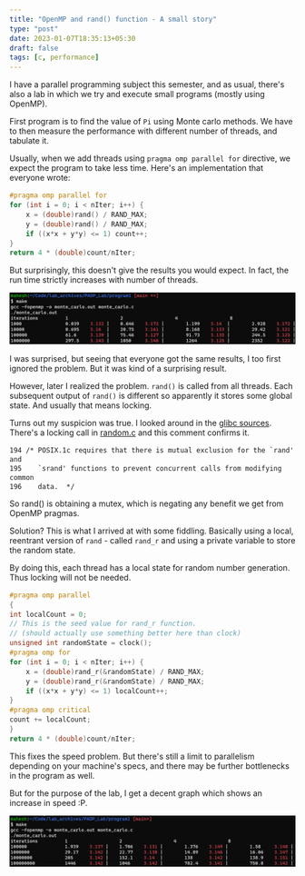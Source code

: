 ```yaml
---
title: "OpenMP and rand() function - A small story"
type: "post"
date: 2023-01-07T18:35:13+05:30
draft: false
tags: [c, performance]
---
```


I have a parallel programming subject this semester, and as usual, there's also a lab in which we try and execute small programs (mostly using OpenMP).

First program is to find the value of `Pi` using Monte carlo methods. We have to then measure the performance with different number of threads, and tabulate it.

Usually, when we add threads using `pragma omp parallel for` directive, we expect the program to take less time. Here's an implementation that everyone wrote:

```c
#pragma omp parallel for
for (int i = 0; i < nIter; i++) {
	x = (double)rand() / RAND_MAX;
	y = (double)rand() / RAND_MAX;
	if ((x*x + y*y) <= 1) count++;
}
return 4 * (double)count/nIter;
```

But surprisingly, this doesn't give the results you would expect. In fact, the run time strictly increases with number of threads.

![Counter-intuitive results with naive openmp pragma](/images/omp_rand_critical_section/Screenshot_Before.png)

I was surprised, but seeing that everyone got the same results, I too first ignored the problem. But it was kind of a surprising result.

However, later I realized the problem. `rand()` is called from all threads. Each subsequent output of `rand()` is different so apparently it stores some global state. And usually that means locking.

Turns out my suspicion was true. I looked around in the [glibc sources](https://sourceware.org/git/?p=glibc.git&a=search&h=HEAD&st=grep&s=rand%28%29). There's a locking call in [random.c](https://sourceware.org/git/?p=glibc.git;a=blob;f=stdlib/random.c;hb=ae612c45efb5e34713859a5facf92368307efb6e) and this comment confirms it.

```
194 /* POSIX.1c requires that there is mutual exclusion for the `rand' and
195    `srand' functions to prevent concurrent calls from modifying common
196    data.  */
```

So rand() is obtaining a mutex, which is negating any benefit we get from OpenMP pragmas.

Solution? This is what I arrived at with some fiddling. Basically using a local, reentrant version of `rand` - called `rand_r` and using a private variable to store the random state.

By doing this, each thread has a local state for random number generation. Thus locking will not be needed.

```c
#pragma omp parallel
{
int localCount = 0;
// This is the seed value for rand_r function.
// (should actually use something better here than clock)
unsigned int randomState = clock();
#pragma omp for
for (int i = 0; i < nIter; i++) {
	x = (double)rand_r(&randomState) / RAND_MAX;
	y = (double)rand_r(&randomState) / RAND_MAX;
	if ((x*x + y*y) <= 1) localCount++;
}
#pragma omp critical
count += localCount;
}
return 4 * (double)count/nIter;
```

This fixes the speed problem. But there's still a limit to parallelism depending on your machine's specs, and there may be further bottlenecks in the program as well.

But for the purpose of the lab, I get a decent graph which shows an increase in speed :P.

![After eliminating critical section](/images/omp_rand_critical_section/Screenshot_After.png)

